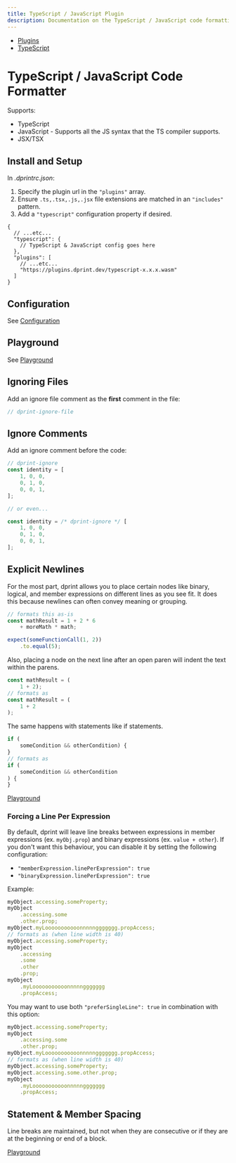 ```yaml
---
title: TypeScript / JavaScript Plugin
description: Documentation on the TypeScript / JavaScript code formatting plugin for dprint.
---
```


<nav class="breadcrumb" aria-label="breadcrumbs">
  <ul>
    <li><a href="/plugins">Plugins</a></li>
    <li><a href="/plugins/typescript">TypeScript</a></li>
  </ul>
</nav>

# TypeScript / JavaScript Code Formatter

Supports:

- TypeScript
- JavaScript - Supports all the JS syntax that the TS compiler supports.
- JSX/TSX

## Install and Setup

In _.dprintrc.json_:

1. Specify the plugin url in the `"plugins"` array.
2. Ensure `.ts,.tsx,.js,.jsx` file extensions are matched in an `"includes"` pattern.
3. Add a `"typescript"` configuration property if desired.

```jsonc
{
  // ...etc...
  "typescript": {
    // TypeScript & JavaScript config goes here
  },
  "plugins": [
    // ...etc...
    "https://plugins.dprint.dev/typescript-x.x.x.wasm"
  ]
}
```

## Configuration

See [Configuration](/plugins/typescript/config)

## Playground

See [Playground](https://dprint.dev/playground#language/typescript)

## Ignoring Files

Add an ignore file comment as the **first** comment in the file:

```ts
// dprint-ignore-file
```

## Ignore Comments

Add an ignore comment before the code:

```ts
// dprint-ignore
const identity = [
    1, 0, 0,
    0, 1, 0,
    0, 0, 1,
];

// or even...

const identity = /* dprint-ignore */ [
    1, 0, 0,
    0, 1, 0,
    0, 0, 1,
];
```

## Explicit Newlines

For the most part, dprint allows you to place certain nodes like binary, logical, and member expressions on different lines as you see fit. It does this because newlines can often convey meaning or grouping.

```ts
// formats this as-is
const mathResult = 1 + 2 * 6
    + moreMath * math;

expect(someFunctionCall(1, 2))
    .to.equal(5);
```

Also, placing a node on the next line after an open paren will indent the text within the parens.

<!-- dprint-ignore -->
```ts
const mathResult = (
    1 + 2);
// formats as
const mathResult = (
    1 + 2
);
```

The same happens with statements like if statements.

<!-- dprint-ignore -->
```ts
if (
    someCondition && otherCondition) {
}
// formats as
if (
    someCondition && otherCondition
) {
}
```

[Playground](https://dprint.dev/playground/#code/MYewdgzgLgBAtgQygCwEoFMIFcA2sC8MAjDANQwBMMAVDAGwCwAUDK2fCAE7oCySyNePwDczZugAeAB3TAoACggg46AGJYwcgJbgAwghw55RADSUAlOeZsYAOighb6AI5YD8gKznRTZqEiwiCgY2HhUhPLWbCTkFN5iTFoAZjCRLGxKKrrgACZaUDpgMABkxTAgKOic2WB5BeDmMADezAC+QA/config/N4KAviQ/language/typescript)

### Forcing a Line Per Expression

By default, dprint will leave line breaks between expressions in member expressions (ex. `myObj.prop`) and binary expressions (ex. `value + other`). If you don't want this behaviour, you can disable it by setting the following configuration:

- `"memberExpression.linePerExpression": true`
- `"binaryExpression.linePerExpression": true`

Example:

<!-- dprint-ignore -->
```ts
myObject.accessing.someProperty;
myObject
    .accessing.some
    .other.prop;
myObject.myLooooooooooonnnnnggggggg.propAccess;
// formats as (when line width is 40)
myObject.accessing.someProperty;
myObject
    .accessing
    .some
    .other
    .prop;
myObject
    .myLooooooooooonnnnnggggggg
    .propAccess;
```

You may want to use both `"preferSingleLine": true` in combination with this option:

<!-- dprint-ignore -->
```ts
myObject.accessing.someProperty;
myObject
    .accessing.some
    .other.prop;
myObject.myLooooooooooonnnnnggggggg.propAccess;
// formats as (when line width is 40)
myObject.accessing.someProperty;
myObject.accessing.some.other.prop;
myObject
    .myLooooooooooonnnnnggggggg
    .propAccess;
```

## Statement & Member Spacing

Line breaks are maintained, but not when they are consecutive or if they are at the beginning or end of a block.

[Playground](https://dprint.dev/playground/#code/GYVwdgxgLglg9mABAWwJ4DFzXmAFASkQG8BYAKHMSuqoHpbEAZGMAU0QCMAnVgQwGsAzogDuMADbjO7ZLxZQ5bACYAaTiCiIwcTSIAWrJFAOpEvHuUtkaNeoggJBrCBpgA3dnC6IYwRMdZTc3ZeTQDpAHMWMBYIxC9EQyV4v15OcTgIfgA6KxtqHigQLiQAVgBuKwBfK3lWLmBeCHYAWVQASTAoesbm4jzqAAcuOEGALkRBKC5Yyop5mh0DLgAFEfGtEGQOernKamRWYzglAgmwLZ2uOcWArhajvROzxDc4GCU9siqgA/config/N4KAviQ/language/typescript)
